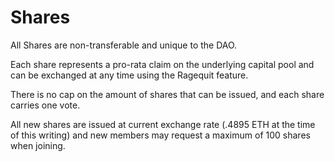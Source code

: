 # Shares

All Shares are non-transferable and unique to the DAO.

Each share represents a pro-rata claim on the underlying capital pool and can be exchanged at any time using the Ragequit feature.

There is no cap on the amount of shares that can be issued, and each share carries one vote.

All new shares are issued at current exchange rate (.4895 ETH at the time of this writing) and new members may request a maximum of 100 shares when joining.

####  <a href="non-voting-shares" id="non-voting-shares"></a>
